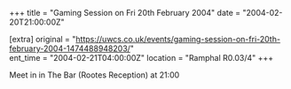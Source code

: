 +++
title = "Gaming Session on Fri 20th February 2004"
date = "2004-02-20T21:00:00Z"

[extra]
original = "https://uwcs.co.uk/events/gaming-session-on-fri-20th-february-2004-1474488948203/"    
ent_time = "2004-02-21T04:00:00Z"
location = "Ramphal R0.03/4"
+++

Meet in in The Bar (Rootes Reception) at 21:00

